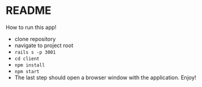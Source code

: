 # README

How to run this app!

* clone repository
* navigate to project root
* ```rails s -p 3001```
* ```cd client```
* ```npm install```
* ```npm start```
* The last step should open a browser window with the application. Enjoy!
